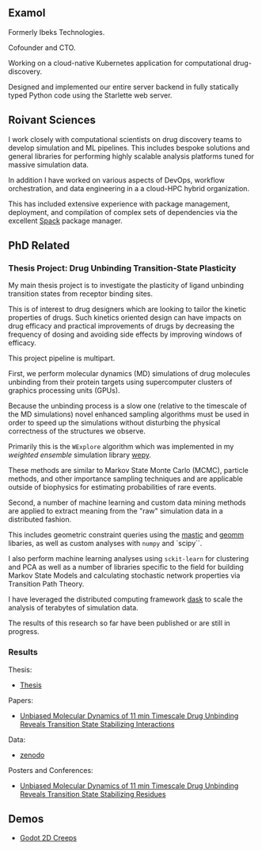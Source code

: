 

## Examol

Formerly Ibeks Technologies.

Cofounder and CTO.

Working on a cloud-native Kubernetes application for computational drug-discovery.

Designed and implemented our entire server backend in fully statically typed
Python code using the Starlette web server.

## Roivant Sciences

I work closely with computational scientists on drug discovery teams
to develop simulation and ML pipelines. This includes bespoke
solutions and general libraries for performing highly scalable
analysis platforms tuned for massive simulation data.

In addition I have worked on various aspects of DevOps, workflow
orchestration, and data engineering in a a cloud-HPC hybrid
organization.

This has included extensive experience with package management,
deployment, and compilation of complex sets of dependencies via the
excellent [Spack](https://spack.io/) package manager.

## PhD Related

### Thesis Project: Drug Unbinding Transition-State Plasticity

My main thesis project is to investigate the plasticity of ligand
unbinding transition states from receptor binding sites.

This is of interest to drug designers which are looking to tailor the
kinetic properties of drugs. Such kinetics oriented design can have
impacts on drug efficacy and practical improvements of drugs by
decreasing the frequency of dosing and avoiding side effects by
improving windows of efficacy.

This project pipeline is multipart.

First, we perform molecular dynamics (MD) simulations of drug molecules
unbinding from their protein targets using supercomputer clusters of
graphics processing units (GPUs).

Because the unbinding process is a slow one (relative to the timescale
of the MD simulations) novel enhanced sampling algorithms must be used
in order to speed up the simulations without disturbing the physical
correctness of the structures we observe.

Primarily this is the `WExplore` algorithm which was implemented in my
*weighted ensemble* simulation library [wepy](https://github.com/ADicksonLab/wepy). 

These methods are similar to Markov State Monte Carlo (MCMC), particle
methods, and other importance sampling techniques and are applicable
outside of biophysics for estimating probabilities of rare events.

Second, a number of machine learning and custom data mining methods
are applied to extract meaning from the "raw" simulation data in a
distributed fashion.

This includes geometric constraint queries using the [mastic](https://github.com/ADicksonLab/mastic) and [geomm](https://github.com/ADicksonLab/geomm)
libaries, as well as custom analyses with `numpy` and `scipy``.

I also perform machine learning analyses using `sckit-learn` for
clustering and PCA as well as a number of libraries specific to the
field for building Markov State Models and calculating stochastic
network properties via Transition Path Theory.

I have leveraged the distributed computing framework [dask](https://github.com/dask/dask) to scale the
analysis of terabytes of simulation data.

The results of this research so far have been published or are still
in progress.

### Results

Thesis:
- [Thesis](link:///resources/thesis.pdf)

Papers:
- [Unbiased Molecular Dynamics of 11 min Timescale Drug Unbinding Reveals Transition State Stabilizing Interactions](https://pubs.acs.org/doi/abs/10.1021/jacs.7b08572)

Data:
- [zenodo](https://zenodo.org/record/1021565)

Posters and Conferences:
- [Unbiased Molecular Dynamics of 11 min Timescale Drug Unbinding Reveals Transition State Stabilizing Residues](https://zenodo.org/record/439376) 


## Demos

- [Godot 2D Creeps](link:///demos/godot-2d-creeps)
